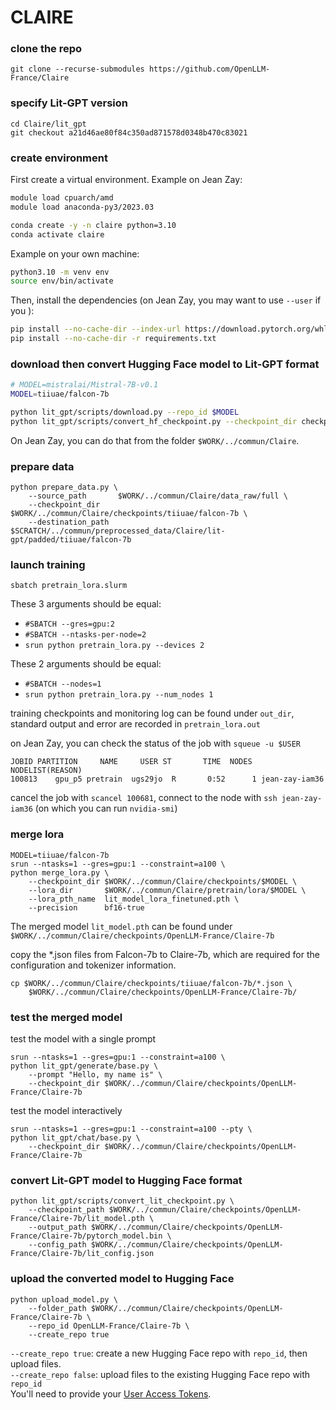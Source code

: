 # CLAIRE

### clone the repo
```
git clone --recurse-submodules https://github.com/OpenLLM-France/Claire
```

### specify Lit-GPT version
```
cd Claire/lit_gpt
git checkout a21d46ae80f84c350ad871578d0348b470c83021
```

### create environment

First create a virtual environment.
Example on Jean Zay:
```bash
module load cpuarch/amd
module load anaconda-py3/2023.03

conda create -y -n claire python=3.10
conda activate claire
```
Example on your own machine:
```bash
python3.10 -m venv env
source env/bin/activate
```

Then, install the dependencies (on Jean Zay, you may want to use `--user` if you ):
```bash
pip install --no-cache-dir --index-url https://download.pytorch.org/whl/nightly/cu118 --pre 'torch>=2.1.0dev'
pip install --no-cache-dir -r requirements.txt
```

### download then convert Hugging Face model to Lit-GPT format

```bash
# MODEL=mistralai/Mistral-7B-v0.1
MODEL=tiiuae/falcon-7b

python lit_gpt/scripts/download.py --repo_id $MODEL
python lit_gpt/scripts/convert_hf_checkpoint.py --checkpoint_dir checkpoints/$MODEL
```

On Jean Zay, you can do that from the folder `$WORK/../commun/Claire`.

### prepare data
```
python prepare_data.py \
    --source_path       $WORK/../commun/Claire/data_raw/full \
    --checkpoint_dir    $WORK/../commun/Claire/checkpoints/tiiuae/falcon-7b \
    --destination_path  $SCRATCH/../commun/preprocessed_data/Claire/lit-gpt/padded/tiiuae/falcon-7b
```

### launch training
```
sbatch pretrain_lora.slurm
```
These 3 arguments should be equal:
- `#SBATCH --gres=gpu:2`
- `#SBATCH --ntasks-per-node=2`
- `srun python pretrain_lora.py --devices 2`
  
These 2 arguments should be equal:
- `#SBATCH --nodes=1`
- `srun python pretrain_lora.py --num_nodes 1`

training checkpoints and monitoring log can be found under `out_dir`, standard output and error are recorded in `pretrain_lora.out`

on Jean Zay, you can check the status of the job with `squeue -u $USER`
```
JOBID PARTITION     NAME     USER ST       TIME  NODES NODELIST(REASON)
100813    gpu_p5 pretrain  ugs29jo  R       0:52      1 jean-zay-iam36
```
cancel the job with `scancel 100681`, connect to the node with `ssh jean-zay-iam36` (on which you can run `nvidia-smi`)


### merge lora
```
MODEL=tiiuae/falcon-7b
srun --ntasks=1 --gres=gpu:1 --constraint=a100 \
python merge_lora.py \
    --checkpoint_dir $WORK/../commun/Claire/checkpoints/$MODEL \
    --lora_dir       $WORK/../commun/Claire/pretrain/lora/$MODEL \
    --lora_pth_name  lit_model_lora_finetuned.pth \
    --precision      bf16-true
```
The merged model `lit_model.pth` can be found under `$WORK/../commun/Claire/checkpoints/OpenLLM-France/Claire-7b`

copy the *.json files from Falcon-7b to Claire-7b, which are required for the configuration and tokenizer information.
```
cp $WORK/../commun/Claire/checkpoints/tiiuae/falcon-7b/*.json \
    $WORK/../commun/Claire/checkpoints/OpenLLM-France/Claire-7b/
```

### test the merged model

test the model with a single prompt
```
srun --ntasks=1 --gres=gpu:1 --constraint=a100 \
python lit_gpt/generate/base.py \
    --prompt "Hello, my name is" \
    --checkpoint_dir $WORK/../commun/Claire/checkpoints/OpenLLM-France/Claire-7b
```

test the model interactively
```
srun --ntasks=1 --gres=gpu:1 --constraint=a100 --pty \
python lit_gpt/chat/base.py \
    --checkpoint_dir $WORK/../commun/Claire/checkpoints/OpenLLM-France/Claire-7b
```

### convert Lit-GPT model to Hugging Face format
```
python lit_gpt/scripts/convert_lit_checkpoint.py \
    --checkpoint_path $WORK/../commun/Claire/checkpoints/OpenLLM-France/Claire-7b/lit_model.pth \
    --output_path $WORK/../commun/Claire/checkpoints/OpenLLM-France/Claire-7b/pytorch_model.bin \
    --config_path $WORK/../commun/Claire/checkpoints/OpenLLM-France/Claire-7b/lit_config.json
```

### upload the converted model to Hugging Face
```
python upload_model.py \
    --folder_path $WORK/../commun/Claire/checkpoints/OpenLLM-France/Claire-7b \
    --repo_id OpenLLM-France/Claire-7b \
    --create_repo true
```
`--create_repo true`: create a new Hugging Face repo with `repo_id`, then upload files.  
`--create_repo false`: upload files to the existing Hugging Face repo with `repo_id`  
You'll need to provide your [User Access Tokens](https://huggingface.co/settings/tokens).
